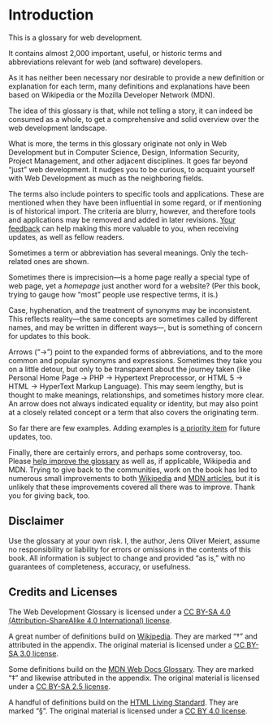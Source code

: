 # Introduction

This is a glossary for web development.

It contains almost 2,000 important, useful, or historic terms and abbreviations relevant for web (and software) developers.

As it has neither been necessary nor desirable to provide a new definition or explanation for each term, many definitions and explanations have been based on Wikipedia or the Mozilla Developer Network (MDN).

The idea of this glossary is that, while not telling a story, it can indeed be consumed as a whole, to get a comprehensive and solid overview over the web development landscape.

What is more, the terms in this glossary originate not only in Web Development but in Computer Science, Design, Information Security, Project Management, and other adjacent disciplines. It goes far beyond “just” web development. It nudges you to be curious, to acquaint yourself with Web Development as much as the neighboring fields.

The terms also include pointers to specific tools and applications. These are mentioned when they have been influential in some regard, or if mentioning is of historical import. The criteria are blurry, however, and therefore tools and applications may be removed and added in later revisions. [Your feedback](https://github.com/j9t/web-development-glossary-forum/issues/new) can help making this more valuable to you, when receiving updates, as well as fellow readers.

Sometimes a term or abbreviation has several meanings. Only the tech-related ones are shown.

Sometimes there is imprecision—is a home page really a special type of web page, yet a _homepage_ just another word for a website? (Per this book, trying to gauge how “most” people use respective terms, it is.)

Case, hyphenation, and the treatment of synonyms may be inconsistent. This reflects reality—the same concepts are sometimes called by different names, and may be written in different ways—, but is something of concern for updates to this book.

Arrows (“→”) point to the expanded forms of abbreviations, and to the more common and popular synonyms and expressions. Sometimes they take you on a little detour, but only to be transparent about the journey taken (like Personal Home Page → PHP → Hypertext Preprocessor, or HTML&nbsp;5 → HTML → HyperText Markup Language). This may seem lengthy, but is thought to make meanings, relationships, and sometimes history more clear. An arrow does not always indicated equality or identity, but may also point at a closely related concept or a term that also covers the originating term.

So far there are few examples. Adding examples is [a priority item](https://github.com/j9t/web-development-glossary-forum/issues/1) for future updates, too.

Finally, there are certainly errors, and perhaps some controversy, too. Please [help improve the glossary](https://github.com/j9t/web-development-glossary-forum/issues/new) as well as, if applicable, Wikipedia and MDN. Trying to give back to the communities, work on the book has led to numerous small improvements to both [Wikipedia](https://en.wikipedia.org/wiki/Special:Contributions/Jens_Meiert) and [MDN articles](https://wiki.developer.mozilla.org/en-US/dashboards/revisions?user=j9t), but it is unlikely that these improvements covered all there was to improve. Thank you for giving back, too.

## Disclaimer

Use the glossary at your own risk. I, the author, Jens Oliver Meiert, assume no responsibility or liability for errors or omissions in the contents of this book. All information is subject to change and provided “as is,” with no guarantees of completeness, accuracy, or usefulness.

## Credits and Licenses

The Web Development Glossary is licensed under a [CC BY-SA 4.0 (Attribution-ShareAlike 4.0 International) license](https://creativecommons.org/licenses/by-sa/4.0/).

A great number of definitions build on [Wikipedia](https://en.wikipedia.org/wiki/Main_Page). They are marked “†” and attributed in the appendix. The original material is licensed under a [CC BY-SA 3.0 license](https://creativecommons.org/licenses/by-sa/3.0/).

Some definitions build on the [MDN Web Docs Glossary](https://developer.mozilla.org/en-US/docs/Glossary). They are marked “‡” and likewise attributed in the appendix. The original material is licensed under a [CC BY-SA 2.5 license](https://creativecommons.org/licenses/by-sa/2.5/).

A handful of definitions build on the [HTML Living Standard](https://html.spec.whatwg.org/). They are marked “§”. The original material is licensed under a [CC BY 4.0 license](https://creativecommons.org/licenses/by/4.0/).